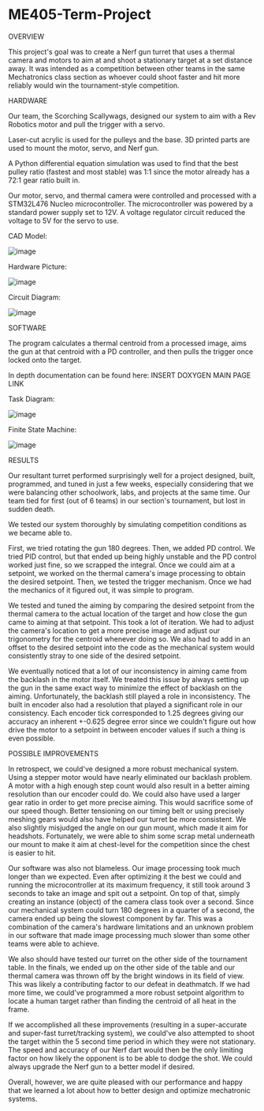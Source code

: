 # ME405-Term-Project

OVERVIEW

This project's goal was to create a Nerf gun turret that uses a thermal camera and motors to aim at and shoot a stationary target at a set distance away. 
It was intended as a competition between other teams in the same Mechatronics class section as whoever could shoot faster and hit more reliably would win the tournament-style competition.

HARDWARE

Our team, the Scorching Scallywags, designed our system to aim with a Rev Robotics motor and pull the trigger with a servo. 

Laser-cut acrylic is used for the pulleys and the base. 
3D printed parts are used to mount the motor, servo, and Nerf gun. 

A Python differential equation simulation was used to find that the best pulley ratio (fastest and most stable) was 1:1 since the motor already has a 72:1 gear ratio built in.

Our motor, servo, and thermal camera were controlled and processed with a STM32L476 Nucleo microcontroller. 
The microcontroller was powered by a standard power supply set to 12V. 
A voltage regulator circuit reduced the voltage to 5V for the servo to use.

CAD Model:

![image](https://github.com/JoshuaTuttobene/ME405-Term-Project/assets/107731390/c1119716-5263-4318-9854-b6561a143145)

Hardware Picture:

![image](https://github.com/JoshuaTuttobene/ME405-Term-Project/assets/107731390/dd470a79-701d-41e5-9cae-7b37eccfa437)

Circuit Diagram:

![image](https://github.com/JoshuaTuttobene/ME405-Term-Project/assets/107731390/02fcccbe-8262-48c4-854e-00795db5db9c)



SOFTWARE

The program calculates a thermal centroid from a processed image, aims the gun at that centroid with a PD controller, and then pulls the trigger once locked onto the target.

In depth documentation can be found here: INSERT DOXYGEN MAIN PAGE LINK

Task Diagram:

![image](https://github.com/JoshuaTuttobene/ME405-Term-Project/assets/107731390/385fb0bc-023f-4a9d-9e61-1c0eb9aec867)

Finite State Machine:

![image](https://github.com/JoshuaTuttobene/ME405-Term-Project/assets/107731390/8ee23383-57e8-4b4d-80e2-7741f3c7965a)

RESULTS

Our resultant turret performed surprisingly well for a project designed, built, programmed, and tuned in just a few weeks, especially considering that we were balancing other schoolwork, labs, and projects at the same time.
Our team tied for first (out of 6 teams) in our section's tournament, but lost in sudden death.

We tested our system thoroughly by simulating competition conditions as we became able to. 

First, we tried rotating the gun 180 degrees. Then, we added PD control. We tried PID control, but that ended up being highly unstable and the PD control worked just fine, so we scrapped the integral.
Once we could aim at a setpoint, we worked on the thermal camera's image processing to obtain the desired setpoint. 
Then, we tested the trigger mechanism. Once we had the mechanics of it figured out, it was simple to program.

We tested and tuned the aiming by comparing the desired setpoint from the thermal camera to the actual location of the target and how close the gun came to aiming at that setpoint. 
This took a lot of iteration. We had to adjust the camera's location to get a more precise image and adjust our trigonometry for the centroid whenever doing so. 
We also had to add in an offset to the desired setpoint into the code as the mechanical system would consistently stray to one side of the desired setpoint.

We eventually noticed that a lot of our inconsistency in aiming came from the backlash in the motor itself. 
We treated this issue by always setting up the gun in the same exact way to minimize the effect of backlash on the aiming.
Unfortunately, the backlash still played a role in inconsistency.
The built in encoder also had a resolution that played a significant role in our consistency. 
Each encoder tick corresponded to 1.25 degrees giving our accuracy an inherent +-0.625 degree error since we couldn't figure out how drive the motor to a setpoint in between encoder values if such a thing is even possible.

POSSIBLE IMPROVEMENTS

In retrospect, we could've designed a more robust mechanical system. Using a stepper motor would have nearly eliminated our backlash problem. 
A motor with a high enough step count would also result in a better aiming resolution than our encoder could do.
We could also have used a larger gear ratio in order to get more precise aiming. This would sacrifice some of our speed though.
Better tensioning on our timing belt or using precisely meshing gears would also have helped our turret be more consistent.
We also slightly misjudged the angle on our gun mount, which made it aim for headshots. Fortunately, we were able to shim some scrap metal underneath our mount to make it aim at chest-level for the competition since the chest is easier to hit.

Our software was also not blameless. Our image processing took much longer than we expected. Even after optimizing it the best we could and running the microcontroller at its maximum frequency, it still took around 3 seconds to take an image and spit out a setpoint. 
On top of that, simply creating an instance (object) of the camera class took over a second. Since our mechanical system could turn 180 degrees in a quarter of a second, the camera ended up being the slowest component by far. 
This was a combination of the camera's hardware limitations and an unknown problem in our software that made image processing much slower than some other teams were able to achieve.

We also should have tested our turret on the other side of the tournament table. In the finals, we ended up on the other side of the table and our thermal camera was thrown off by the bright windows in its field of view.
This was likely a contributing factor to our defeat in deathmatch. If we had more time, we could've programmed a more robust setpoint algorithm to locate a human target rather than finding the centroid of all heat in the frame.

If we accomplished all these improvements (resulting in a super-accurate and super-fast turret/tracking system), we could've also attempted to shoot the target within the 5 second time period in which they were not stationary. 
The speed and accuracy of our Nerf dart would then be the only limiting factor on how likely the opponent is to be able to dodge the shot. We could always upgrade the Nerf gun to a better model if desired.

Overall, however, we are quite pleased with our performance and happy that we learned a lot about how to better design and optimize mechatronic systems.
